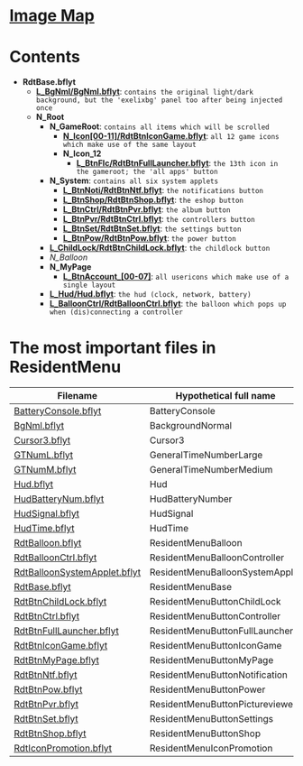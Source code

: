 # [Image Map](index_map)
# Contents
- **RdtBase.bflyt**
    - **[L_BgNml/BgNml.bflyt](ResidentMenu-BgNml.bflyt)**: `contains the original light/dark background, but the 'exelixbg' panel too after being injected once`
    - **N_Root**
        - **N_GameRoot**: `contains all items which will be scrolled`
            - **[N_Icon[00-11]/RdtBtnIconGame.bflyt](ResidentMenu-RdtBtnIconGame.bflyt)**: `all 12 game icons which make use of the same layout`
            - **N_Icon_12**
                - **[L_BtnFlc/RdtBtnFullLauncher.bflyt](ResidentMenu-RdtBtnFullLauncher.bflyt)**: `the 13th icon in the gameroot; the 'all apps' button`
        - **N_System**: `contains all six system applets`
            - **[L_BtnNoti/RdtBtnNtf.bflyt](ResidentMenu-RdtBtnNtf.bflyt)**: `the notifications button`
            - **[L_BtnShop/RdtBtnShop.bflyt](ResidentMenu-RdtBtnShop.bflyt)**: `the eshop button`
            - **[L_BtnCtrl/RdtBtnPvr.bflyt](ResidentMenu-RdtBtnPvr.bflyt)**: `the album button`
            - **[L_BtnPvr/RdtBtnCtrl.bflyt](ResidentMenu-RdtBtnCtrl.bflyt)**: `the controllers button`
            - **[L_BtnSet/RdtBtnSet.bflyt](ResidentMenu-RdtBtnSet.bflyt)**: `the settings button`
            - **[L_BtnPow/RdtBtnPow.bflyt](ResidentMenu-RdtBtnPow.bflyt)**: `the power button`
        - **[L_ChildLock/RdtBtnChildLock.bflyt](ResidentMenu-RdtBtnChildLock.bflyt)**: `the childlock button`
        - *N_Balloon*
        - **N_MyPage**
           - **[L_BtnAccount_[00-07]](ResidentMenu-RdtBtnMyPage.bflyt)**: `all usericons which make use of a single layout`
        - **[L_Hud/Hud.bflyt](ResidentMenu-Hud.bflyt)**: `the hud (clock, network, battery)`
        - **[L_BalloonCtrl/RdtBalloonCtrl.bflyt](ResidentMenu-RdtBalloonCtrl.bflyt)**: `the balloon which pops up when (dis)connecting a controller`

# The most important files in ResidentMenu
| Filename | Hypothetical full name |
|------------------------------|---------------------------------|
| [BatteryConsole.bflyt](ResidentMenu-BatteryConsole.bflyt) | BatteryConsole |
| [BgNml.bflyt](ResidentMenu-BgNml.bflyt) | BackgroundNormal |
| [Cursor3.bflyt](ResidentMenu-Cursor3.bflyt) | Cursor3 |
| [GTNumL.bflyt](ResidentMenu-GTNumL.bflyt) | GeneralTimeNumberLarge |
| [GTNumM.bflyt](ResidentMenu-GTNumM.bflyt) | GeneralTimeNumberMedium |
| [Hud.bflyt](ResidentMenu-Hud.bflyt) | Hud |
| [HudBatteryNum.bflyt](ResidentMenu-HudBatteryNum.bflyt) | HudBatteryNumber |
| [HudSignal.bflyt](ResidentMenu-HudSignal.bflyt) | HudSignal |
| [HudTime.bflyt](ResidentMenu-HudTime.bflyt) | HudTime |
| [RdtBalloon.bflyt](ResidentMenu-RdtBalloon.bflyt) | ResidentMenuBalloon |
| [RdtBalloonCtrl.bflyt](ResidentMenu-RdtBalloonCtrl.bflyt) | ResidentMenuBalloonController |
| [RdtBalloonSystemApplet.bflyt](ResidentMenu-RdtBalloonSystemApplet.bflyt) | ResidentMenuBalloonSystemApplet |
| [RdtBase.bflyt](ResidentMenu-RdtBase.bflyt) | ResidentMenuBase |
| [RdtBtnChildLock.bflyt](ResidentMenu-RdtBtnChildLock.bflyt) | ResidentMenuButtonChildLock |
| [RdtBtnCtrl.bflyt](ResidentMenu-RdtBtnCtrl.bflyt) | ResidentMenuButtonController |
| [RdtBtnFullLauncher.bflyt](ResidentMenu-RdtBtnFullLauncher.bflyt) | ResidentMenuButtonFullLauncher |
| [RdtBtnIconGame.bflyt](ResidentMenu-RdtBtnIconGame.bflyt) | ResidentMenuButtonIconGame |
| [RdtBtnMyPage.bflyt](ResidentMenu-RdtBtnMyPage.bflyt) | ResidentMenuButtonMyPage |
| [RdtBtnNtf.bflyt](ResidentMenu-RdtBtnNtf.bflyt) | ResidentMenuButtonNotification |
| [RdtBtnPow.bflyt](ResidentMenu-RdtBtnPow.bflyt) | ResidentMenuButtonPower |
| [RdtBtnPvr.bflyt](ResidentMenu-RdtBtnPvr.bflyt) | ResidentMenuButtonPictureviewer |
| [RdtBtnSet.bflyt](ResidentMenu-RdtBtnSet.bflyt) | ResidentMenuButtonSettings |
| [RdtBtnShop.bflyt](ResidentMenu-RdtBtnShop.bflyt) | ResidentMenuButtonShop |
| [RdtIconPromotion.bflyt](ResidentMenu-RdtIconPromotion.bflyt) | ResidentMenuIconPromotion |